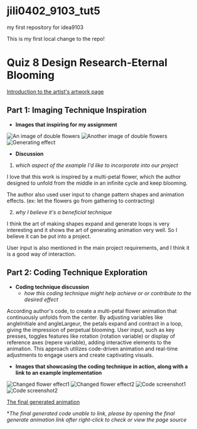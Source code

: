 # jili0402_9103_tut5

my first repository for idea9103

This is my first local change to the repo!

# Quiz 8 Design Research-Eternal Blooming
[Introduction to the artist's artwork page](http://www.thibaultpetit.fr/?work=fleurvecto)

## Part 1: Imaging Technique Inspiration
- **Images that inspiring for my assignment** 

![An image of double flowers](assets/fleurvecto.jpg)
![Another image of double flowers](assets/fleurgradient.jpg)
![Generating effect](assets/flowereffect.png)


- **Discussion** 
1. *which aspect of the example I'd like to incorporate into our project*
   
I love that this work is inspired by a multi-petal flower, which the author designed to unfold from the middle in an infinite cycle and keep blooming.  

The author also used user input to change pattern shapes and animation effects. (ex: let the flowers go from gathering to contracting)

  2. *why I believe it's a beneficial technique*

I think the art of making shapes expand and generate loops is very interesting and it shows the art of generating animation very well. So I believe it can be put into a project.

User input is also mentioned in the main project requirements, and I think it is a good way of interaction.

## Part 2: Coding Technique Exploration
- **Coding technique discussion** 
   - *how this coding technique might help achieve or or contribute to the desired effect*

According author's code, to create a multi-petal flower animation that continuously unfolds from the center. By adjusting variables like angleInitiale and angleLargeur, the petals expand and contract in a loop, giving the impression of perpetual blooming. User input, such as key presses, toggles features like rotation (rotation variable) or display of reference axes (repere variable), adding interactive elements to the animation. This approach utilizes code-driven animation and real-time adjustments to engage users and create captivating visuals.

- **Images that showcasing the coding technique in action, along with a link to an example implementation** 

![Changed flower effect1](assets/fleur0.jpg)
![Changed flower effect2](assets/fleur2.jpg)
![Code screenshot1](assets/codecut1.png)
![Code screenshot2](assets/codecut2.png)

[The final generated animation](http://www.thibaultpetit.fr/ressources/flower.php)

**The final generated code unable to link, please by opening the final generate animation link after right-click to check or view the page source*







